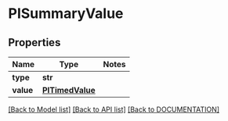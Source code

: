 # PISummaryValue

## Properties
Name | Type | Notes
------------ | ------------- | -------------
**type** | **str**
**value** | **[**PITimedValue**](../models/PITimedValue.md)**

[[Back to Model list]](../../DOCUMENTATION.md#documentation-for-models) [[Back to API list]](../../DOCUMENTATION.md#documentation-for-api-endpoints) [[Back to DOCUMENTATION]](../../DOCUMENTATION.md)
